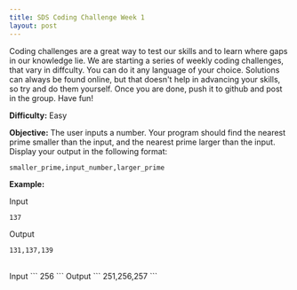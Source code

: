 ```yaml
---
title: SDS Coding Challenge Week 1
layout: post
---
```

Coding challenges are a great way to test our skills and to learn where gaps in our knowledge lie. We are starting a series of weekly coding challenges, that vary in diffculty. You can do it any language of your choice. Solutions can always be found online, but that doesn't help in advancing your skills, so try and do them yourself. Once you are done, push it to github and post in the group. Have fun!


 **Difficulty:** Easy

 **Objective:** The user inputs a number. Your program should find the nearest prime smaller than the input, and the nearest prime larger than the input. Display your output in the following format:
 ```
 smaller_prime,input_number,larger_prime
 ```

 **Example:**
 
 Input
 ```
 137
 ```
 Output
 ```
 131,137,139
 ```
 <br/>
 Input
 ```
 256
 ```
 Output
 ```
 251,256,257
 ```
